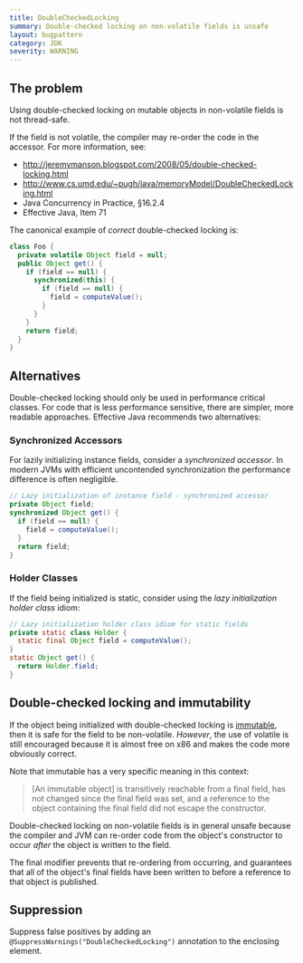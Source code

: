 ```yaml
---
title: DoubleCheckedLocking
summary: Double-checked locking on non-volatile fields is unsafe
layout: bugpattern
category: JDK
severity: WARNING
---
```


<!--
*** AUTO-GENERATED, DO NOT MODIFY ***
To make changes, edit the @BugPattern annotation or the explanation in docs/bugpattern.
-->

## The problem
Using double-checked locking on mutable objects in non-volatile fields is not
thread-safe.

If the field is not volatile, the compiler may re-order the code in the
accessor. For more information, see:

*   http://jeremymanson.blogspot.com/2008/05/double-checked-locking.html
*   http://www.cs.umd.edu/~pugh/java/memoryModel/DoubleCheckedLocking.html
*   Java Concurrency in Practice, §16.2.4
*   Effective Java, Item 71

The canonical example of *correct* double-checked locking is:

```java
class Foo {
  private volatile Object field = null;
  public Object get() {
    if (field == null) {
      synchronized(this) {
        if (field == null) {
          field = computeValue();
        }
      }
    }
    return field;
  }
}
```

## Alternatives

Double-checked locking should only be used in performance critical classes. For
code that is less performance sensitive, there are simpler, more readable
approaches. Effective Java recommends two alternatives:

### Synchronized Accessors

For lazily initializing instance fields, consider a *synchronized accessor*. In
modern JVMs with efficient uncontended synchronization the performance
difference is often negligible.

```java
// Lazy initialization of instance field - synchronized accessor
private Object field;
synchronized Object get() {
  if (field == null) {
    field = computeValue();
  }
  return field;
}
```

### Holder Classes

If the field being initialized is static, consider using the *lazy
initialization holder class* idiom:

```java
// Lazy initialization holder class idiom for static fields
private static class Holder {
  static final Object field = computeValue();
}
static Object get() {
  return Holder.field;
}
```

## Double-checked locking and immutability

If the object being initialized with double-checked locking is
[immutable](http://jeremymanson.blogspot.com/2008/04/immutability-in-java.html),
then it is safe for the field to be non-volatile. *However*, the use of
volatile is still encouraged because it is almost free on x86 and makes the
code more obviously correct.

Note that immutable has a very specific meaning in this context:

> [An immutable object] is transitively reachable from a final field, has not
> changed since the final field was set, and a reference to the object
> containing the final field did not escape the constructor.

Double-checked locking on non-volatile fields is in general unsafe because the
compiler and JVM can re-order code from the object's constructor to occur
*after* the object is written to the field.

The final modifier prevents that re-ordering from occurring, and guarantees that
all of the object's final fields have been written to before a reference to that
object is published.

## Suppression
Suppress false positives by adding an `@SuppressWarnings("DoubleCheckedLocking")` annotation to the enclosing element.
